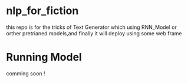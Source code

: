 # nlp_for_fiction
  this repo is for the tricks of Text Generator which using RNN_Model or orther pretrianed models,and finally it will deploy using some web frame 


# Running Model 
  comming soon !
 
